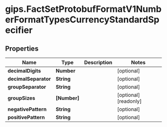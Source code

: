 # gips.FactSetProtobufFormatV1NumberFormatTypesCurrencyStandardSpecifier

## Properties

Name | Type | Description | Notes
------------ | ------------- | ------------- | -------------
**decimalDigits** | **Number** |  | [optional] 
**decimalSeparator** | **String** |  | [optional] 
**groupSeparator** | **String** |  | [optional] 
**groupSizes** | **[Number]** |  | [optional] [readonly] 
**negativePattern** | **String** |  | [optional] 
**positivePattern** | **String** |  | [optional] 


